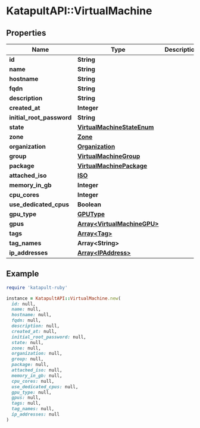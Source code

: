 # KatapultAPI::VirtualMachine

## Properties

| Name | Type | Description | Notes |
| ---- | ---- | ----------- | ----- |
| **id** | **String** |  | [optional] |
| **name** | **String** |  | [optional] |
| **hostname** | **String** |  | [optional] |
| **fqdn** | **String** |  | [optional] |
| **description** | **String** |  | [optional] |
| **created_at** | **Integer** |  | [optional] |
| **initial_root_password** | **String** |  | [optional] |
| **state** | [**VirtualMachineStateEnum**](VirtualMachineStateEnum.md) |  | [optional] |
| **zone** | [**Zone**](Zone.md) |  | [optional] |
| **organization** | [**Organization**](Organization.md) |  | [optional] |
| **group** | [**VirtualMachineGroup**](VirtualMachineGroup.md) |  | [optional] |
| **package** | [**VirtualMachinePackage**](VirtualMachinePackage.md) |  | [optional] |
| **attached_iso** | [**ISO**](ISO.md) |  | [optional] |
| **memory_in_gb** | **Integer** |  | [optional] |
| **cpu_cores** | **Integer** |  | [optional] |
| **use_dedicated_cpus** | **Boolean** |  | [optional] |
| **gpu_type** | [**GPUType**](GPUType.md) |  | [optional] |
| **gpus** | [**Array&lt;VirtualMachineGPU&gt;**](VirtualMachineGPU.md) |  | [optional] |
| **tags** | [**Array&lt;Tag&gt;**](Tag.md) |  | [optional] |
| **tag_names** | **Array&lt;String&gt;** |  | [optional] |
| **ip_addresses** | [**Array&lt;IPAddress&gt;**](IPAddress.md) |  | [optional] |

## Example

```ruby
require 'katapult-ruby'

instance = KatapultAPI::VirtualMachine.new(
  id: null,
  name: null,
  hostname: null,
  fqdn: null,
  description: null,
  created_at: null,
  initial_root_password: null,
  state: null,
  zone: null,
  organization: null,
  group: null,
  package: null,
  attached_iso: null,
  memory_in_gb: null,
  cpu_cores: null,
  use_dedicated_cpus: null,
  gpu_type: null,
  gpus: null,
  tags: null,
  tag_names: null,
  ip_addresses: null
)
```

